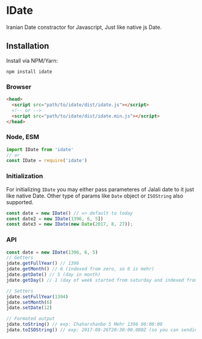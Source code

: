 # IDate

Iranian Date constractor for Javascript, Just like native js Date.

## Installation

Install via NPM/Yarn:

```
npm install idate
```

### Browser

```html
<head>
  <script src="path/to/idate/dist/idate.js"></script>
  <!-- or -->
  <script src="path/to/idate/dist/idate.min.js"></script>
</head>
```
### Node, ESM
```javascript
import IDate from 'idate'
// or
const IDate = require('idate')
```

### Initialization

For initializing `IDate` you may either pass parameteres of Jalali date to it just like native Date. Other type of params like `Date` object or `ISOString` also supported.

```javascript
const date = new IDate() // => default to today
const date2 = new IDate(1396, 6, 5])
const date3 = new IDate(new Date(2017, 8, 27));

```

### API
```javascript
const date = new IDate(1396, 6, 5)
// Getters
jdate.getFullYear() // 1396
jdate.getMonth() // 6 (indexed from zero, so 6 is mehr)
jdate.getDate() // 5 (day in month)
jdate.getDay() // 1 (day of week started from saturday and indexed from zero)

// Setters
jdate.setFullYear(1394)
jdate.setMonth(6)
jdate.setDate(12)

// Formated output
jdate.toString() // exp: Chaharshanbe 5 Mehr 1396 00:00:00
jdate.toISOString() // exp: 2017-09-26T20:30:00.000Z (so you can sending IDate by ajax libs or stringify it, and anything works wekk. it will automatically converts to ISO)
```
